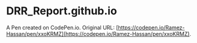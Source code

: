 # DRR_Report.github.io

A Pen created on CodePen.io. Original URL: [https://codepen.io/Ramez-Hassan/pen/xxoKRMZ](https://codepen.io/Ramez-Hassan/pen/xxoKRMZ).

